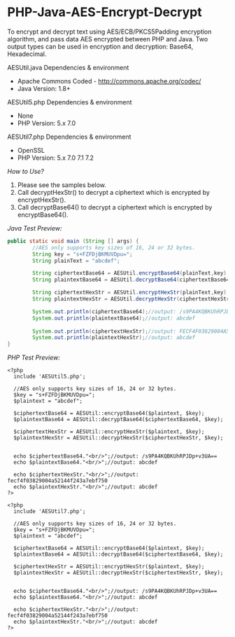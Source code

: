 # PHP-Java-AES-Encrypt-Decrypt
To encrypt and decrypt text using AES/ECB/PKCS5Padding encryption algorithm, and pass data AES encrypted between PHP and Java.
Two output types can be used in encryption and decryption: Base64, Hexadecimal.

AESUtil.java Dependencies & environment
- Apache Commons Coded - http://commons.apache.org/codec/
- Java Version: 1.8+

AESUtil5.php Dependencies & environment
- None
- PHP Version: 5.x 7.0

AESUtil7.php Dependencies & environment
- OpenSSL
- PHP Version: 5.x 7.0 7.1 7.2

*How to Use?*
1. Please see the samples below.
2. Call decryptHexStr() to decrypt a ciphertext which is encrypted by encryptHexStr().
3. Call decryptBase64() to decrypt a ciphertext which is encrypted by encryptBase64().


*Java Test Preview:*

```Java
public static void main (String [] args) {
        //AES only supports key sizes of 16, 24 or 32 bytes.
        String key = "s+FZFDjBKMUVDpu=";
        String plainText = "abcdef";

        String ciphertextBase64 = AESUtil.encryptBase64(plainText,key);
        String plaintextBase64 = AESUtil.decryptBase64(ciphertextBase64,key);

        String ciphertextHexStr = AESUtil.encryptHexStr(plainText,key);
        String plaintextHexStr = AESUtil.decryptHexStr(ciphertextHexStr,key);

        System.out.println(ciphertextBase64);//output: /s9PA4KQBKUhRPJDp+v3UA==
        System.out.println(plaintextBase64);//output: abcdef
        
        System.out.println(ciphertextHexStr);//output: FECF4F03829004A52144F243A7EBF750
        System.out.println(plaintextHexStr);//output: abcdef
}

```

*PHP Test Preview:*

```PH
<?php
  include 'AESUtil5.php';
  
  //AES only supports key sizes of 16, 24 or 32 bytes.
  $key = "s+FZFDjBKMUVDpu=";
  $plaintext = "abcdef";
  
  $ciphertextBase64 = AESUtil::encryptBase64($plaintext, $key);
  $plaintextBase64 = AESUtil::decryptBase64($ciphertextBase64, $key);
  
  $ciphertextHexStr = AESUtil::encryptHexStr($plaintext, $key);
  $plaintextHexStr = AESUtil::decryptHexStr($ciphertextHexStr, $key);
  
  
  echo $ciphertextBase64."<br/>";//output: /s9PA4KQBKUhRPJDp+v3UA==
  echo $plaintextBase64."<br/>";//output: abcdef
  
  echo $ciphertextHexStr."<br/>";//output: fecf4f03829004a52144f243a7ebf750
  echo $plaintextHexStr."<br/>";//output: abcdef
?>
```


```PH
<?php
  include 'AESUtil7.php';
  
  //AES only supports key sizes of 16, 24 or 32 bytes.
  $key = "s+FZFDjBKMUVDpu=";
  $plaintext = "abcdef";
  
  $ciphertextBase64 = AESUtil::encryptBase64($plaintext, $key);
  $plaintextBase64 = AESUtil::decryptBase64($ciphertextBase64, $key);
  
  $ciphertextHexStr = AESUtil::encryptHexStr($plaintext, $key);
  $plaintextHexStr = AESUtil::decryptHexStr($ciphertextHexStr, $key);
  
  
  echo $ciphertextBase64."<br/>";//output: /s9PA4KQBKUhRPJDp+v3UA==
  echo $plaintextBase64."<br/>";//output: abcdef
  
  echo $ciphertextHexStr."<br/>";//output: fecf4f03829004a52144f243a7ebf750
  echo $plaintextHexStr."<br/>";//output: abcdef
?>
```
